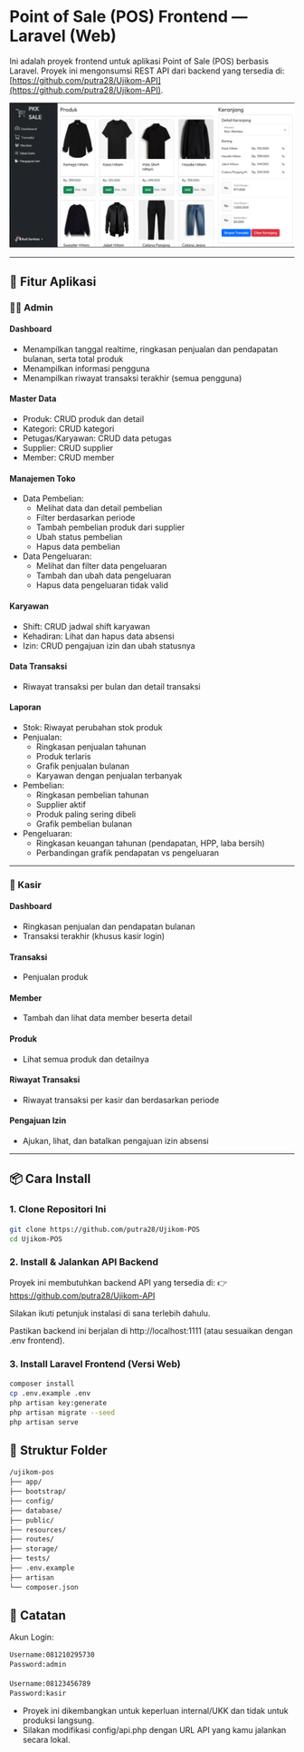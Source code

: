 # Point of Sale (POS) Frontend — Laravel (Web)

Ini adalah proyek frontend untuk aplikasi Point of Sale (POS) berbasis Laravel. Proyek ini mengonsumsi REST API dari backend yang tersedia di: [https://github.com/putra28/Ujikom-API](https://github.com/putra28/Ujikom-API).

![Screenshot](public/images/screenshot.png)

---

## 🚀 Fitur Aplikasi

### 👨‍💼 Admin

#### Dashboard
- Menampilkan tanggal realtime, ringkasan penjualan dan pendapatan bulanan, serta total produk
- Menampilkan informasi pengguna
- Menampilkan riwayat transaksi terakhir (semua pengguna)

#### Master Data
- Produk: CRUD produk dan detail
- Kategori: CRUD kategori
- Petugas/Karyawan: CRUD data petugas
- Supplier: CRUD supplier
- Member: CRUD member

#### Manajemen Toko
- Data Pembelian:
  - Melihat data dan detail pembelian
  - Filter berdasarkan periode
  - Tambah pembelian produk dari supplier
  - Ubah status pembelian
  - Hapus data pembelian
- Data Pengeluaran:
  - Melihat dan filter data pengeluaran
  - Tambah dan ubah data pengeluaran
  - Hapus data pengeluaran tidak valid

#### Karyawan
- Shift: CRUD jadwal shift karyawan
- Kehadiran: Lihat dan hapus data absensi
- Izin: CRUD pengajuan izin dan ubah statusnya

#### Data Transaksi
- Riwayat transaksi per bulan dan detail transaksi

#### Laporan
- Stok: Riwayat perubahan stok produk
- Penjualan:
  - Ringkasan penjualan tahunan
  - Produk terlaris
  - Grafik penjualan bulanan
  - Karyawan dengan penjualan terbanyak
- Pembelian:
  - Ringkasan pembelian tahunan
  - Supplier aktif
  - Produk paling sering dibeli
  - Grafik pembelian bulanan
- Pengeluaran:
  - Ringkasan keuangan tahunan (pendapatan, HPP, laba bersih)
  - Perbandingan grafik pendapatan vs pengeluaran

---

### 🧾 Kasir

#### Dashboard
- Ringkasan penjualan dan pendapatan bulanan
- Transaksi terakhir (khusus kasir login)

#### Transaksi
- Penjualan produk

#### Member
- Tambah dan lihat data member beserta detail

#### Produk
- Lihat semua produk dan detailnya

#### Riwayat Transaksi
- Riwayat transaksi per kasir dan berdasarkan periode

#### Pengajuan Izin
- Ajukan, lihat, dan batalkan pengajuan izin absensi

---

## 📦 Cara Install

### 1. Clone Repositori Ini

```bash
git clone https://github.com/putra28/Ujikom-POS
cd Ujikom-POS
```

### 2. Install & Jalankan API Backend
Proyek ini membutuhkan backend API yang tersedia di:
👉 https://github.com/putra28/Ujikom-API

Silakan ikuti petunjuk instalasi di sana terlebih dahulu.

Pastikan backend ini berjalan di http://localhost:1111 (atau sesuaikan dengan .env frontend).

### 3. Install Laravel Frontend (Versi Web)
```bash
composer install
cp .env.example .env
php artisan key:generate
php artisan migrate --seed
php artisan serve
```

## 📁 Struktur Folder
```bash
/ujikom-pos
├── app/
├── bootstrap/
├── config/
├── database/
├── public/
├── resources/
├── routes/
├── storage/
├── tests/
├── .env.example
├── artisan
└── composer.json
```

## 📄 Catatan
Akun Login:
```bash
Username:081210295730
Password:admin

Username:08123456789
Password:kasir
```
- Proyek ini dikembangkan untuk keperluan internal/UKK dan tidak untuk produksi langsung.
- Silakan modifikasi config/api.php dengan URL API yang kamu jalankan secara lokal.
